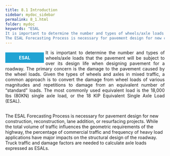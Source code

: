 ```yaml
---
title: 8.1 Introduction
sidebar: mydoc_sidebar
permalink: 8_1.html
folder: mydoc
keywords: "ESAL
It is important to determine the number and types of wheels/axle loads that the pavement will be subject to over its design life when designing pavement for a roadway. The primary concern is the damage to the pavement caused by the wheel loads. Given the types of wheels and axles in mixed traffic, a common approach is to convert the damage from wheel loads of various magnitudes and repetitions to damage from an equivalent number of “standard” loads. The most commonly used equivalent load is the 18,000 lbs (80KN) single axle load, or the 18 KIP Equivalent Single Axle Load (ESAL).
The ESAL Forecasting Process is necessary for pavement design for new construction, reconstruction, lane addition, or resurfacing projects. While the total volume of traffic influences the geometric requirements of the highway, the percentage of commercial traffic and frequency of heavy load applications have major impacts on the structural design of the roadway. Truck traffic and damage factors are needed to calculate axle loads expressed as ESALs."
---
```


<style>
  div{text-align: justify;}
  .parent{
    display: inline-block;
    margin-bottom: 1rem;
  }
  .child1{
    text-align:center;
    display: grid;
    /* position: relative; */
    margin-top: 0.5rem;
    margin-right: 1%;
    float: left;
    /* width: 12%; */
    /* padding: 2rem 2rem; */
  }
  .child2{
    /* display: grid;
    padding-left: 2rem;
    width:86%;
    float: right; */
  }
</style>

<div class="parent">
    <div class="child1"><div style="background:#20a3d3; color:white; font-weight: bold; padding:0.5rem 2.7rem 0.5rem 2.7rem; text-align:center">ESAL</div></div>
    It is important to determine the number and types of wheels/axle loads that the pavement will be subject to over its design life when designing pavement for a roadway. The primary concern is the damage to the pavement caused by the wheel loads. Given the types of wheels and axles in mixed traffic, a common approach is to convert the damage from wheel loads of various magnitudes and repetitions to damage from an equivalent number of “standard” loads. The most commonly used equivalent load is the 18,000 lbs (80KN) single axle load, or the 18 KIP Equivalent Single Axle Load (ESAL).
</div>

The ESAL Forecasting Process is necessary for pavement design for new construction, reconstruction, lane addition, or resurfacing projects. While the total volume of traffic influences the geometric requirements of the highway, the percentage of commercial traffic and frequency of heavy load applications have major impacts on the structural design of the roadway. Truck traffic and damage factors are needed to calculate axle loads expressed as ESALs.






